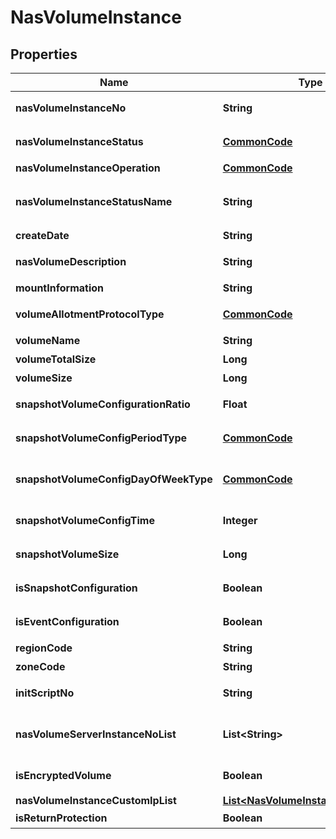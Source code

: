 
# NasVolumeInstance

## Properties
Name | Type | Description | Notes
------------ | ------------- | ------------- | -------------
**nasVolumeInstanceNo** | **String** | NAS볼륨인스턴스번호 |  [optional]
**nasVolumeInstanceStatus** | [**CommonCode**](CommonCode.md) | NAS볼륨인스턴스상태 |  [optional]
**nasVolumeInstanceOperation** | [**CommonCode**](CommonCode.md) | 서버설명 |  [optional]
**nasVolumeInstanceStatusName** | **String** | NAS볼륨인스턴스상태이름 |  [optional]
**createDate** | **String** | 생성일시 |  [optional]
**nasVolumeDescription** | **String** | NAS볼륨설명 |  [optional]
**mountInformation** | **String** | 마운트정보 |  [optional]
**volumeAllotmentProtocolType** | [**CommonCode**](CommonCode.md) | 볼륨할당프로토콜유형 |  [optional]
**volumeName** | **String** | 볼륨이름 |  [optional]
**volumeTotalSize** | **Long** | 볼륨총사이즈 |  [optional]
**volumeSize** | **Long** | 볼륨사이즈 |  [optional]
**snapshotVolumeConfigurationRatio** | **Float** | 스냅샷볼륨설정비율 |  [optional]
**snapshotVolumeConfigPeriodType** | [**CommonCode**](CommonCode.md) | 스냅샷볼륨설정기간유형 |  [optional]
**snapshotVolumeConfigDayOfWeekType** | [**CommonCode**](CommonCode.md) | 스냅샷자동생성주기요일유형 |  [optional]
**snapshotVolumeConfigTime** | **Integer** | 스냅샷볼륨설정시간 |  [optional]
**snapshotVolumeSize** | **Long** | 스냅샷볼륨사이즈 |  [optional]
**isSnapshotConfiguration** | **Boolean** | 스냅샷설정여부 |  [optional]
**isEventConfiguration** | **Boolean** | 이벤트설정여부 |  [optional]
**regionCode** | **String** | REGION코드 |  [optional]
**zoneCode** | **String** | ZONE코드 |  [optional]
**initScriptNo** | **String** | 초기화스크립트번호 |  [optional]
**nasVolumeServerInstanceNoList** | **List&lt;String&gt;** | NAS볼륨서버인스턴스번호리스트 |  [optional]
**isEncryptedVolume** | **Boolean** | 볼륨암호화여부 |  [optional]
**nasVolumeInstanceCustomIpList** | [**List&lt;NasVolumeInstanceCustomIp&gt;**](NasVolumeInstanceCustomIp.md) |  |  [optional]
**isReturnProtection** | **Boolean** | 반납보호여부 |  [optional]



